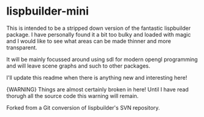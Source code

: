 lispbuilder-mini
================

This is intended to be a stripped down version of the fantastic 
lispbuilder package. I have personally found it a bit too bulky 
and loaded with magic and I would like to see what areas can 
be made thinner and more transparent.

It will be mainly focussed around using sdl for modern opengl 
programming and will leave scene graphs and such to other packages.

I'll update this readme when there is anything new and interesting here!

{WARNING} Things are almost certainly broken in here! Until I 
have read thorugh all the source code this warning will remain.

Forked from a Git conversion of lispbuilder's SVN repository.

